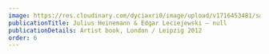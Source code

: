 ```yaml
---
image: https://res.cloudinary.com/dyciaxri0/image/upload/v1716453481/samples/animals/cat.jpg
publicationTitle: Julius Heinemann & Edgar Leciejewski – null
publicationDetails: Artist book, London / Leipzig 2012
order: 6
---
```

